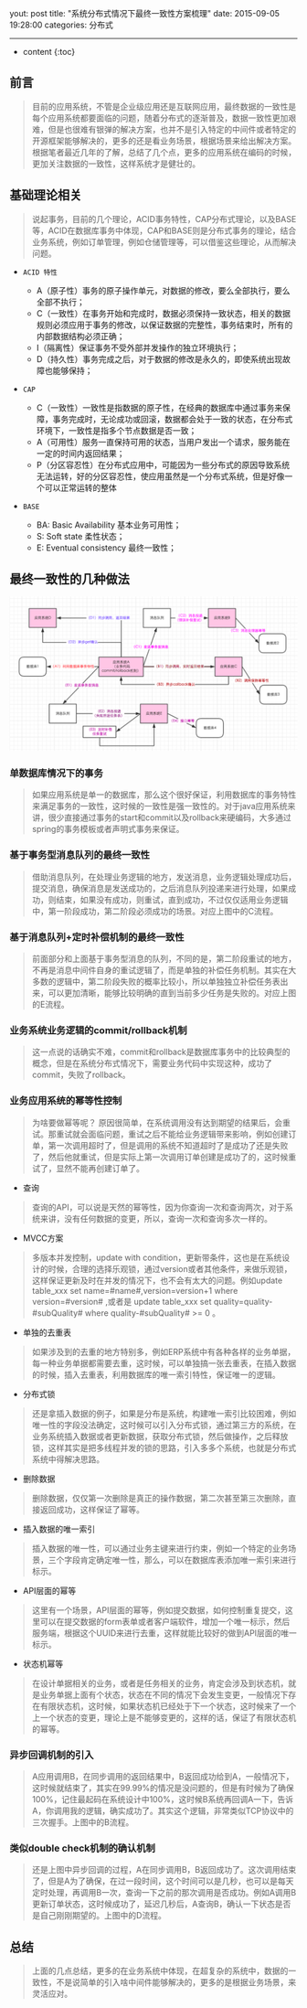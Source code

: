 yout: post
title:  "系统分布式情况下最终一致性方案梳理"
date:   2015-09-05 19:28:00
categories: 分布式

---


* content
{:toc}

## 前言
> 目前的应用系统，不管是企业级应用还是互联网应用，最终数据的一致性是每个应用系统都要面临的问题，随着分布式的逐渐普及，数据一致性更加艰难，但是也很难有银弹的解决方案，也并不是引入特定的中间件或者特定的开源框架能够解决的，更多的还是看业务场景，根据场景来给出解决方案。根据笔者最近几年的了解，总结了几个点，更多的应用系统在编码的时候，更加关注数据的一致性，这样系统才是健壮的。

## 基础理论相关
> 说起事务，目前的几个理论，ACID事务特性，CAP分布式理论，以及BASE等，ACID在数据库事务中体现，CAP和BASE则是分布式事务的理论，结合业务系统，例如订单管理，例如仓储管理等，可以借鉴这些理论，从而解决问题。

+ `ACID 特性`
	+ A（原子性）事务的原子操作单元，对数据的修改，要么全部执行，要么全部不执行；
	+ C（一致性）在事务开始和完成时，数据必须保持一致状态，相关的数据规则必须应用于事务的修改，以保证数据的完整性，事务结束时，所有的内部数据结构必须正确；
	+ I（隔离性）保证事务不受外部并发操作的独立环境执行；
	+ D（持久性）事务完成之后，对于数据的修改是永久的，即使系统出现故障也能够保持；

+ `CAP`
	+ C（一致性）一致性是指数据的原子性，在经典的数据库中通过事务来保障，事务完成时，无论成功或回滚，数据都会处于一致的状态，在分布式环境下，一致性是指多个节点数据是否一致；
	+ A（可用性）服务一直保持可用的状态，当用户发出一个请求，服务能在一定的时间内返回结果；
	+ P（分区容忍性）在分布式应用中，可能因为一些分布式的原因导致系统无法运转，好的分区容忍性，使应用虽然是一个分布式系统，但是好像一个可以正常运转的整体
+ `BASE`
	+ BA: Basic Availability 基本业务可用性；
	+ S: Soft state 柔性状态；
	+ E: Eventual consistency 最终一致性；  	

## 最终一致性的几种做法
![整体方案描述](https://raw.githubusercontent.com/iamzhongyong/pics/master/datatransantion-sloation.png)
### 单数据库情况下的事务
> 如果应用系统是单一的数据库，那么这个很好保证，利用数据库的事务特性来满足事务的一致性，这时候的一致性是强一致性的。对于java应用系统来讲，很少直接通过事务的start和commit以及rollback来硬编码，大多通过spring的事务模板或者声明式事务来保证。
	
### 基于事务型消息队列的最终一致性
> 借助消息队列，在处理业务逻辑的地方，发送消息，业务逻辑处理成功后，提交消息，确保消息是发送成功的，之后消息队列投递来进行处理，如果成功，则结束，如果没有成功，则重试，直到成功，不过仅仅适用业务逻辑中，第一阶段成功，第二阶段必须成功的场景。对应上图中的C流程。

### 基于消息队列+定时补偿机制的最终一致性
> 前面部分和上面基于事务型消息的队列，不同的是，第二阶段重试的地方，不再是消息中间件自身的重试逻辑了，而是单独的补偿任务机制。其实在大多数的逻辑中，第二阶段失败的概率比较小，所以单独独立补偿任务表出来，可以更加清晰，能够比较明确的直到当前多少任务是失败的。对应上图的E流程。

### 业务系统业务逻辑的commit/rollback机制
> 这一点说的话确实不难，commit和rollback是数据库事务中的比较典型的概念，但是在系统分布式情况下，需要业务代码中实现这种，成功了commit，失败了rollback。

### 业务应用系统的幂等性控制

> 为啥要做幂等呢？ 原因很简单，在系统调用没有达到期望的结果后，会重试。那重试就会面临问题，重试之后不能给业务逻辑带来影响，例如创建订单，第一次调用超时了，但是调用的系统不知道超时了是成功了还是失败了，然后他就重试，但是实际上第一次调用订单创建是成功了的，这时候重试了，显然不能再创建订单了。

+ 查询

> 查询的API，可以说是天然的幂等性，因为你查询一次和查询两次，对于系统来讲，没有任何数据的变更，所以，查询一次和查询多次一样的。
 
+  MVCC方案

> 多版本并发控制，update with condition，更新带条件，这也是在系统设计的时候，合理的选择乐观锁，通过version或者其他条件，来做乐观锁，这样保证更新及时在并发的情况下，也不会有太大的问题。例如update table_xxx set name=#name#,version=version+1 where version=#version# ,或者是 update table_xxx set quality=quality-#subQuality# where quality-#subQuality# >= 0 。
 
+ 单独的去重表

> 如果涉及到的去重的地方特别多，例如ERP系统中有各种各样的业务单据，每一种业务单据都需要去重，这时候，可以单独搞一张去重表，在插入数据的时候，插入去重表，利用数据库的唯一索引特性，保证唯一的逻辑。
 
+ 分布式锁

> 还是拿插入数据的例子，如果是分布是系统，构建唯一索引比较困难，例如唯一性的字段没法确定，这时候可以引入分布式锁，通过第三方的系统，在业务系统插入数据或者更新数据，获取分布式锁，然后做操作，之后释放锁，这样其实是把多线程并发的锁的思路，引入多多个系统，也就是分布式系统中得解决思路。
 
+ 删除数据

> 删除数据，仅仅第一次删除是真正的操作数据，第二次甚至第三次删除，直接返回成功，这样保证了幂等。
 
+ 插入数据的唯一索引

> 插入数据的唯一性，可以通过业务主键来进行约束，例如一个特定的业务场景，三个字段肯定确定唯一性，那么，可以在数据库表添加唯一索引来进行标示。
 
+ API层面的幂等

> 这里有一个场景，API层面的幂等，例如提交数据，如何控制重复提交，这里可以在提交数据的form表单或者客户端软件，增加一个唯一标示，然后服务端，根据这个UUID来进行去重，这样就能比较好的做到API层面的唯一标示。
 
+ 状态机幂等
 
> 在设计单据相关的业务，或者是任务相关的业务，肯定会涉及到状态机，就是业务单据上面有个状态，状态在不同的情况下会发生变更，一般情况下存在有限状态机，这时候，如果状态机已经处于下一个状态，这时候来了一个上一个状态的变更，理论上是不能够变更的，这样的话，保证了有限状态机的幂等。


### 异步回调机制的引入
> A应用调用B，在同步调用的返回结果中，B返回成功给到A，一般情况下，这时候就结束了，其实在99.99%的情况是没问题的，但是有时候为了确保100%，记住最起码在系统设计中100%，这时候B系统再回调A一下，告诉A，你调用我的逻辑，确实成功了。其实这个逻辑，非常类似TCP协议中的三次握手。上图中的B流程。

### 类似double check机制的确认机制
> 还是上图中异步回调的过程，A在同步调用B，B返回成功了。这次调用结束了，但是A为了确保，在过一段时间，这个时间可以是几秒，也可以是每天定时处理，再调用B一次，查询一下之前的那次调用是否成功。例如A调用B更新订单状态，这时候成功了，延迟几秒后，A查询B，确认一下状态是否是自己刚刚期望的。上图中的D流程。

## 总结

> 上面的几点总结，更多的在业务系统中体现，在超复杂的系统中，数据的一致性，不是说简单的引入啥中间件能够解决的，更多的是根据业务场景，来灵活应对。
